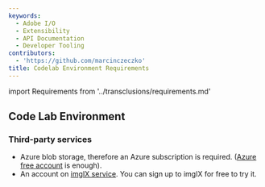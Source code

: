 ```yaml
---
keywords:
  - Adobe I/O
  - Extensibility
  - API Documentation
  - Developer Tooling
contributors:
  - 'https://github.com/marcinczeczko'
title: Codelab Environment Requirements
---
```


import Requirements from '../transclusions/requirements.md'

<Requirements/>

## Code Lab Environment

### Third-party services

- Azure blob storage, therefore an Azure subscription is required. ([Azure free account][azure-free-account] is enough).
- An account on [imgIX service][imgix]. You can sign up to imgIX for free to try it.

[azure-free-account]: https://azure.microsoft.com/en-us/free/
[imgix]: https://www.imgix.com/
